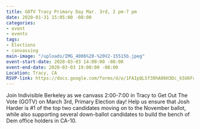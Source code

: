 ```yaml
---
title: GOTV Tracy Primary Day Mar. 3rd, 2 pm-7 pm
date: 2020-01-31 15:05:00 -08:00
categories:
- event
- events
tags:
- Elections
- canvassing
main-image: "/uploads/IMG_4006%20-%20V2-15515b.jpeg"
event-start-date: 2020-03-03 14:00:00 -08:00
event-end-date: 2020-03-03 19:00:00 -08:00
Location: Tracy, CA
RSVP-link: https://docs.google.com/forms/d/e/1FAIpQLSf30hA06H3Dc_k5U6FcVZ8TQA8u_nKuIkHY5qPAI9MAGa-s9A/viewform
---
```


Join Indivisible Berkeley as we canvass 2:00-7:00 in Tracy to Get Out The Vote (GOTV) on March 3rd,  Primary Election day! Help us ensure that Josh Harder is #1 of the top two candidates moving on to the November ballot, while also supporting several down-ballot candidates to build the bench of Dem office holders in CA-10.
